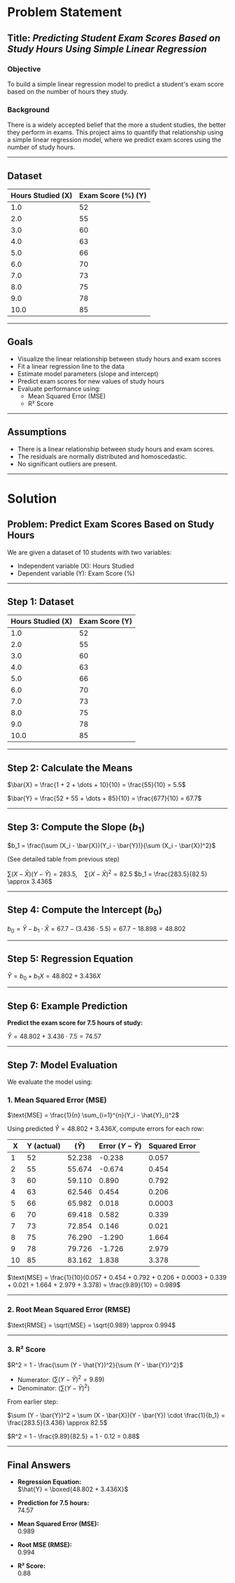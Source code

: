 # Problem Statement

## Title: *Predicting Student Exam Scores Based on Study Hours Using Simple Linear Regression*

### Objective
To build a simple linear regression model to predict a student's exam score based on the number of hours they study.

### Background
There is a widely accepted belief that the more a student studies, the better they perform in exams. This project aims to quantify that relationship using a simple linear regression model, where we predict exam scores using the number of study hours.

---

## Dataset

| Hours Studied (X) | Exam Score (%) (Y) |
|-------------------|--------------------|
| 1.0               | 52                 |
| 2.0               | 55                 |
| 3.0               | 60                 |
| 4.0               | 63                 |
| 5.0               | 66                 |
| 6.0               | 70                 |
| 7.0               | 73                 |
| 8.0               | 75                 |
| 9.0               | 78                 |
| 10.0              | 85                 |

---

## Goals

- Visualize the linear relationship between study hours and exam scores
- Fit a linear regression line to the data
- Estimate model parameters (slope and intercept)
- Predict exam scores for new values of study hours
- Evaluate performance using:
  - Mean Squared Error (MSE)
  - R² Score

---

## Assumptions

- There is a linear relationship between study hours and exam scores.
- The residuals are normally distributed and homoscedastic.
- No significant outliers are present.
- ---

# Solution


## Problem: Predict Exam Scores Based on Study Hours

We are given a dataset of 10 students with two variables:
- Independent variable (X): Hours Studied
- Dependent variable (Y): Exam Score (%)

---

## Step 1: Dataset

| Hours Studied (X) | Exam Score (Y) |
|-------------------|----------------|
| 1.0               | 52             |
| 2.0               | 55             |
| 3.0               | 60             |
| 4.0               | 63             |
| 5.0               | 66             |
| 6.0               | 70             |
| 7.0               | 73             |
| 8.0               | 75             |
| 9.0               | 78             |
| 10.0              | 85             |

---

## Step 2: Calculate the Means

$\bar{X} = \frac{1 + 2 + \dots + 10}{10} = \frac{55}{10} = 5.5$

$\bar{Y} = \frac{52 + 55 + \dots + 85}{10} = \frac{677}{10} = 67.7$

---

## Step 3: Compute the Slope $( b_1 )$

$b_1 = \frac{\sum (X_i - \bar{X})(Y_i - \bar{Y})}{\sum (X_i - \bar{X})^2}$

(See detailed table from previous step)

$\sum (X - \bar{X})(Y - \bar{Y}) = 283.5,\quad \sum (X - \bar{X})^2 = 82.5$
$b_1 = \frac{283.5}{82.5} \approx 3.436$

---

## Step 4: Compute the Intercept $( b_0 )$

$b_0 = \bar{Y} - b_1 \cdot \bar{X} = 67.7 - (3.436 \cdot 5.5) = 67.7 - 18.898 = 48.802$

---

## Step 5: Regression Equation

$\hat{Y} = b_0 + b_1 X = 48.802 + 3.436 X$

---

## Step 6: Example Prediction

**Predict the exam score for 7.5 hours of study:**

$\hat{Y} = 48.802 + 3.436 \cdot 7.5 = 74.57$

---

## Step 7: Model Evaluation

We evaluate the model using:

### 1. Mean Squared Error (MSE)

$\text{MSE} = \frac{1}{n} \sum_{i=1}^{n}(Y_i - \hat{Y}_i)^2$

Using predicted $\hat{Y} = 48.802 + 3.436X$, compute errors for each row:

| X   | Y (actual) | $( \hat{Y} )$ | Error $( Y - \hat{Y} )$ | Squared Error |
|-----|------------|---------------|--------------------------|----------------|
| 1   | 52         | 52.238        | -0.238                   | 0.057          |
| 2   | 55         | 55.674        | -0.674                   | 0.454          |
| 3   | 60         | 59.110        | 0.890                    | 0.792          |
| 4   | 63         | 62.546        | 0.454                    | 0.206          |
| 5   | 66         | 65.982        | 0.018                    | 0.0003         |
| 6   | 70         | 69.418        | 0.582                    | 0.339          |
| 7   | 73         | 72.854        | 0.146                    | 0.021          |
| 8   | 75         | 76.290        | -1.290                   | 1.664          |
| 9   | 78         | 79.726        | -1.726                   | 2.979          |
| 10  | 85         | 83.162        | 1.838                    | 3.378          |

$\text{MSE} = \frac{1}{10}(0.057 + 0.454 + 0.792 + 0.206 + 0.0003 + 0.339 + 0.021 + 1.664 + 2.979 + 3.378) = \frac{9.89}{10} = 0.989$

---

### 2. Root Mean Squared Error (RMSE)

$\text{RMSE} = \sqrt{MSE} = \sqrt{0.989} \approx 0.994$

---

### 3. R² Score

$R^2 = 1 - \frac{\sum (Y - \hat{Y})^2}{\sum (Y - \bar{Y})^2}$

- Numerator: $( \sum (Y - \hat{Y})^2 = 9.89 )$
- Denominator: $( \sum (Y - \bar{Y})^2 )$

From earlier step:

$\sum (Y - \bar{Y})^2 = \sum (X - \bar{X})(Y - \bar{Y}) \cdot \frac{1}{b_1} = \frac{283.5}{3.436} \approx 82.5$

$R^2 = 1 - \frac{9.89}{82.5} = 1 - 0.12 = 0.88$

---

## Final Answers

- **Regression Equation:**  
  $\hat{Y} = \boxed{48.802 + 3.436X}$

- **Prediction for 7.5 hours:**  
  $74.57%$

- **Mean Squared Error (MSE):**  
  $0.989$

- **Root MSE (RMSE):**  
  $0.994$

- **R² Score:**  
  $0.88$
